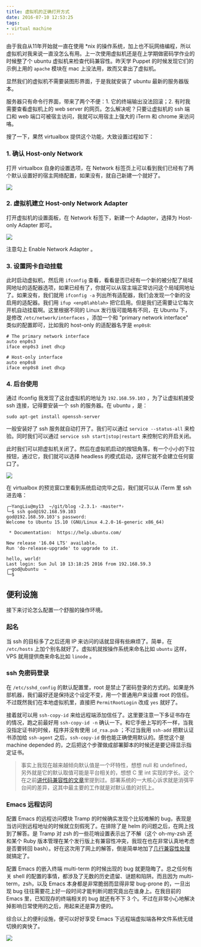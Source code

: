 ```yaml
---
title: 虚拟机的正确打开方式
date: 2016-07-10 12:53:25
tags:
- virtual machine
---
```


由于我自从11年开始就一直在使用 \*nix 的操作系统，加上也不玩网络编程，所以虚拟机对我来说一直没怎么有用。上一次使用虚拟机还是在上学期做密码学作业的时候整了个 ubuntu 虚拟机来检查代码兼容性。昨天学 Puppet 的时候发现它们的示例上用的 `apache` 模块在 mac 上没法用，故而又拿出了虚拟机。

显然我们的虚拟机不需要装图形界面，于是我就安装了 ubuntu 最新的服务器版本。

服务器只有命令行界面，带来了两个不便：1. 它的终端输出没法回滚；2. 有时我需要查看虚拟机上的 web server 的网页。怎么解决呢？只要让虚拟机的 ssh 端口和 web 端口可被宿主访问，我就可以用宿主上强大的 iTerm 和 chrome 来访问咯。

<!-- more -->

搜了一下，果然 virtualbox 提供这个功能，大致设置过程如下：

### 1. 确认 Host-only Network

打开 virtualbox 自身的设置选项，在 Network 标签页上可以看到我们已经有了两个默认设置好的宿主网络配置，如果没有，就自己新建一个就好了。

![](/images/virtualbox1-global-settings.png)

### 2. 虚拟机建立 Host-only Network Adapter

打开虚拟机的设置面板，在 Network 标签下，新建一个 Adapter，选择为 Host-only Adapter 即可。

![](/images/virtualbox2-local-setting.png)

注意勾上 Enable Network Adapter 。

### 3. 设置网卡自动挂载

此时启动虚拟机，然后用 `ifconfig` 查看，看看是否已经有一个新的被分配了局域网地址的适配器选项，如果已经有了，你就可以从宿主端正常访问这个局域网地址了。如果没有，我们就用 `ifconfig -a` 列出所有适配器，我们会发现一个新的没启用的适配器。我们用 `ifup <enpBlahblah>` 把它启用。但是我们还需要让它每次开机自动挂载啊。这里根据不同的 Linux 发行版可能略有不同，在 Ubuntu 下，是修改 `/etc/network/interfaces` ，添加一个和 "primary network interface" 类似的配置即可，比如我的 host-only 的适配器名字是 `enp0s8`:

```shell
# The primary network interface
auto enp0s3
iface enp0s3 inet dhcp

# Host-only interface
auto enp0s8
iface enp0s8 inet dhcp
```

### 4. 后台使用

通过 ifconfig 我发现了这台虚拟机的地址为 `192.168.59.103` ，为了让虚拟机接受 ssh 连接，记得要安装一个 ssh 的服务器。在 ubuntu ，是：

```shell
sudo apt-get install openssh-server
```

一般安装好了 ssh 服务就自动打开了。我们可以通过 `service --status-all` 来检验。同时我们可以通过 `service ssh start|stop|restart` 来控制它的开启关闭。

此时我们可以把虚拟机关闭了。然后在虚拟机启动的按钮角落，有一个小小的下拉按钮，通过它，我们就可以选择 headless 的模式启动，这样它就不会建立任何窗口了。

![](/images/virtualbox3-start.png)

在 virtualbox 的预览窗口里看到系统启动完毕之后，我们就可以从 iTerm 里 ssh 进去咯：

```shell
╭─YangLiu@my13  ~/git/blog ‹2.3.1› ‹master*›
╰─$ ssh god@192.168.59.103
god@192.168.59.103's password:
Welcome to Ubuntu 15.10 (GNU/Linux 4.2.0-16-generic x86_64)

 * Documentation:  https://help.ubuntu.com/

New release '16.04 LTS' available.
Run 'do-release-upgrade' to upgrade to it.

hello, world!
Last login: Sun Jul 10 13:18:25 2016 from 192.168.59.3
╭─god@ubuntu  ~
╰─$
```

## 便利设施

接下来讨论怎么配置一个舒服的操作环境。

### 起名

当 ssh 的目标多了之后还用 IP 来访问的话就显得有些麻烦了。简单，在 `/etc/hosts` 上加个别名就好了。虚拟机就按操作系统来命名比如 `ubuntu` 这样，VPS 就用提供商来命名比如 `linode` 。

### ssh 免密码登录

在 `/etc/sshd_config` 的默认配置里，root 是禁止了密码登录的方式的。如果是外部机器，我们最好还是保持这个设定不变，用一个普通用户来设置 root 的信任。不过既然我们在本地虚拟机里，直接把 `PermitRootLogin` 改成 `yes` 就好了。

接着就可以用 `ssh-copy-id` 来给远程端添加信任了。这里要注意一下多证书存在的情况，跑之前最好用 `ssh-copy-id -n` 确认一下。和它手册上写的不一样，当我没指定证书的时候，程序并没有使用 `id_rsa.pub` ；不过当我用 `ssh-add` 把默认证书添加给 `ssh-agent` 之后，`ssh-copy-id` 倒也能正确使用默认的。感觉这个是 machine depended 的，之后把这个步骤做成部署脚本的时候还是要记得显示指定证书。

> 事实上我现在越来越倾向默认值是一个坏特性，想想 null 和 undefined，另外就是它的默认取值可能是平台相关的，想想 C 里 int 实现的字长。这个在之前[讲代码兼容性的文章](http://blog.yangliu.online/2016/03/17/some-cpp-compatibility-issues/)里提到过。部署系统的一大核心诉求就是消弭平台间的差异，这其中最主要的工作就是对默认值的对抗上。

### Emacs 远程访问

配置 Emacs 的远程访问模块 Tramp 的时候确实发现个比较难解的 bug，表现是当访问到远程地址的时候就立刻假死了。在排除了是 helm 的问题之后，在网上找到了解答。是 Tramp 对 zsh 的一些花哨设置表示出了不解（这个 oh-my-zsh 还和某个 Ruby 版本管理在某个发行版上有兼容性冲突，我现在也在非常认真地考虑是否要转回 bash）。好在这次用了网上的解答，倒是简单地加了[几行兼容性处理](https://github.com/robturtle/.zsh/commit/c638cecaf66ace805cf4afb322e8277fb0b6db0a)就搞定了。

配置 Emacs 的嵌入终端 multi-term 的时候出现的 bug 就更隐晦了。总之任何有关 shell 的配置的事情，都涉及了无数的历史遗留、谜题和陷阱。而且因为 multi-term，zsh，以及 Emacs 本身都是非常脆弱而显得非常 bug-prone 的，一旦出现 bug 往往需要花上好一段时间才能判断问题究竟出在谁身上。在我目前的 Emacs 里，已知现存的终端相关的 bug 就还有不下 3 个。不过在非常小心地解决掉影响日常使用的之后，用起来还是算方便的。

综合以上的便利设施，便可以好好享受 Emacs 下远程端虚拟端各种文件系统无缝切换的爽快了。

![](/images/emacs-tramp.png)
